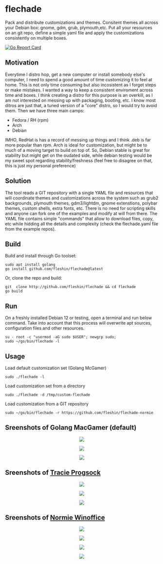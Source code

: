 # flechade
Pack and distribute customizations and themes. Consitent themes all across your Debian box: gnome, gdm, grub, plymouth,etc. Put all your resources on an git repo, define a simple yaml file and apply the customizations consistently on multiple boxes. 

[![Go Report Card](https://goreportcard.com/badge/github.com/fleshin/flechade)](https://goreportcard.com/report/github.com/fleshin/flechade)

## Motivation
Everytime I distro hop, get a new computer or install somebody else's computer, I need to spend a good amount of time customizing it to feel at home.
This is not only time consuming but also incosistent as I forget steps or make mistakes. I wanted a way to keep a consistent enviroment across time and boxes.
I think creating a distro for this purpose is an overkill, as I am not interested on messing up with packaging, booting, etc.
I know most ditros are just that, a tuned version of a "core" distro, so I would try to avoid them. Then we have three main camps:

- Fedora / RH (rpm)
- Arch
- Debian

IMHO, RedHat is has a record of messing up things and I think .deb is far more popular than rpm. Arch is ideal for customization, but might be to much of a moving target to build on top of. So, Debian stable is great for stability but might get on the oudated side, while debian testing would be my sweet spot regarding stability/freshness (feel free to disagree on that, this is just my personal preference)

## Solution 
The tool reads a GIT repository with a single YAML file and resources that will coordinate themes and customizations across the system such as grub2 backgrounds, plymouth themes, gdm3/lightdm, gnome extenstions, polybar themes, custom shells, extra fonts, etc. 
There is no need for scripting skills and anyone can fork one of the examples and modify at will from there.
The YAML file contains simple "commands" that allow to download files, copy, etc while hidding all the details and complexity (check the flechade.yaml file from the example repos).

## Build
Build and install through Go toolset:
```
sudo apt install golang
go install github.com/fleshin/flechade@latest
```

Or, clone the repo and build:
```
git  clone http://github.com/fleshin/flechade && cd flechade
go build
```

## Run
On a freshly installed Debian 12 or testing, open a terminal and run below command. Take into account that this process will overwrite apt sources, configuration files and other resources.

```
su - root -c "usermod -aG sudo $USER"; newgrp sudo; 
sudo ~/go/bin/flechade -l
```

## Usage
Load default customization set (Golang McGamer)
```
sudo ./flechade -l
```
Load customization set from a directory
```
sudo ./flechade -d /tmp/custom-flechade
```
Load customization from a GIT repository
```
sudo ~/go/bin/flechade -r https://github.com/fleshin/flechade-normie
```

## Sreenshots of Golang MacGamer (default)

<p align="center"> <img src="https://raw.githubusercontent.com/fleshin/fleshin/master/ss2.png"/> </p>

<p align="center"> <img src="https://raw.githubusercontent.com/fleshin/fleshin/master/ss1.png"/> </p>

<p align="center"> <img src="https://raw.githubusercontent.com/fleshin/fleshin/master/ss5.png"/> </p>

## Sreenshots of [Tracie Progsock](https://github.com/fleshin/flechade-tracie)

<p align="center"> <img src="https://raw.githubusercontent.com/fleshin/fleshin/master/tp1.png"/> </p>

<p align="center"> <img src="https://raw.githubusercontent.com/fleshin/fleshin/master/tp2.png"/> </p>

<p align="center"> <img src="https://raw.githubusercontent.com/fleshin/fleshin/master/tp3.png"/> </p>

## Sreenshots of [Normie Winoffice](https://github.com/fleshin/flechade-normie)

<p align="center"> <img src="https://raw.githubusercontent.com/fleshin/fleshin/master/nw1.png"/> </p>

<p align="center"> <img src="https://raw.githubusercontent.com/fleshin/fleshin/master/nw2.png"/> </p>

<p align="center"> <img src="https://raw.githubusercontent.com/fleshin/fleshin/master/nw3.png"/> </p>

<p align="center"> <img src="https://raw.githubusercontent.com/fleshin/fleshin/master/nw4.png"/> </p>
